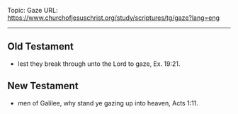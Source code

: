 Topic: Gaze
URL: https://www.churchofjesuschrist.org/study/scriptures/tg/gaze?lang=eng

---

## Old Testament

- lest they break through unto the Lord to gaze, Ex. 19:21.

## New Testament

- men of Galilee, why stand ye gazing up into heaven, Acts 1:11.

